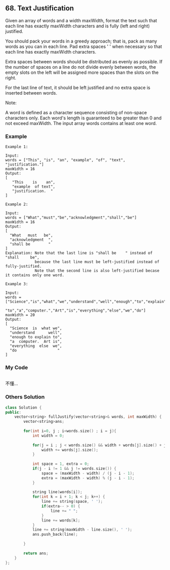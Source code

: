 ## 68. Text Justification

Given an array of words and a width maxWidth, format the text such that each line has exactly maxWidth characters and is fully (left and right) justified.

You should pack your words in a greedy approach; that is, pack as many words as you can in each line. Pad extra spaces ' ' when necessary so that each line has exactly maxWidth characters.

Extra spaces between words should be distributed as evenly as possible. If the number of spaces on a line do not divide evenly between words, the empty slots on the left will be assigned more spaces than the slots on the right.

For the last line of text, it should be left justified and no extra space is inserted between words.

Note:

A word is defined as a character sequence consisting of non-space characters only.
Each word's length is guaranteed to be greater than 0 and not exceed maxWidth.
The input array words contains at least one word.

### Example
```
Example 1:

Input:
words = ["This", "is", "an", "example", "of", "text", "justification."]
maxWidth = 16
Output:
[
   "This    is    an",
   "example  of text",
   "justification.  "
]

Example 2:

Input:
words = ["What","must","be","acknowledgment","shall","be"]
maxWidth = 16
Output:
[
  "What   must   be",
  "acknowledgment  ",
  "shall be        "
]
Explanation: Note that the last line is "shall be    " instead of "shall     be",
             because the last line must be left-justified instead of fully-justified.
             Note that the second line is also left-justified becase it contains only one word.

Example 3:

Input:
words = ["Science","is","what","we","understand","well","enough","to","explain",
         "to","a","computer.","Art","is","everything","else","we","do"]
maxWidth = 20
Output:
[
  "Science  is  what we",
  "understand      well",
  "enough to explain to",
  "a  computer.  Art is",
  "everything  else  we",
  "do                  "
]
```

### My Code
```c++
```
不懂...


### Others Solution
```c++
class Solution {
public:
    vector<string> fullJustify(vector<string>& words, int maxWidth) {
        vector<string>ans;
        
        for(int i=0, j ; i<words.size() ; i = j){
            int width = 0;
            
            for(j = i ; j < words.size() && width + words[j].size() + j - i <= maxWidth ; j++){
                width += words[j].size();
            }
            
            int space = 1, extra = 0;
            if(j - i != 1 && j != words.size()) {
                space = (maxWidth - width) / (j - i - 1);
                extra = (maxWidth - width) % (j - i - 1);
            }
            
            string line(words[i]);
            for(int k = i + 1; k < j; k++) {
                line += string(space, ' ');
                if(extra-- > 0) {
                    line += " ";
                }
                line += words[k];
            }
            line += string(maxWidth - line.size(), ' ');
            ans.push_back(line);
            
        }
        
        return ans;
    }
};
```


